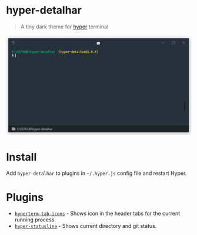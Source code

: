 # hyper-detalhar
> A tiny dark theme for [hyper](https://hyper.is) terminal

![screenshot-windows](screenshots/windows.png)

# Install

Add ```hyper-detalhar``` to plugins in ```~/.hyper.js``` config file and restart Hyper.

# Plugins
* [`hyperterm-tab-icons`](https://github.com/dfrankland/hyper-tab-icons) - Shows icon in the header tabs for the current running process.
* [`hyper-statusline`](https://github.com/henrikdahl/hyper-statusline) - Shows current directory and git status.
